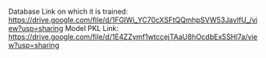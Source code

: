 Database Link on which it is trained: https://drive.google.com/file/d/1FGlWi_YC70cXSFtQQmhpSVW53JavlfU_/view?usp=sharing
Model PKL Link: https://drive.google.com/file/d/1E4ZZymf1wtccejTAaU8hOcdbEx5SHl7a/view?usp=sharing
